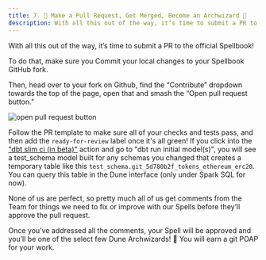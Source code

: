 ```yaml
---
title: 7. 🌈 Make a Pull Request, Get Merged, Become an Archwizard 🧙
description: With all this out of the way, it’s time to submit a PR to the official Spellbook!
---
```


With all this out of the way, it’s time to submit a PR to the official Spellbook!

To do that, make sure you Commit your local changes to your Spellbook GitHub fork.

Then, head over to your fork on Github, find the “Contribute” dropdown towards the top of the page, open that and smash the “Open pull request button.”

![open pull request button](images/open-pull-request-button.png)

Follow the PR template to make sure all of your checks and tests pass, and then add the `ready-for-review` label once it's all green! If you click into the ["dbt slim ci (in beta)"](https://github.com/duneanalytics/spellbook/actions/runs/4763996851/jobs/8468061865) action and go to "dbt run initial model(s)", you will see a test_schema model built for any schemas you changed that creates a temporary table like this `test_schema.git_5d780b2f_tokens_ethereum_erc20`. You can query this table in the Dune interface (only under Spark SQL for now).

None of us are perfect, so pretty much all of us get comments from the Team for things we need to fix or improve with our Spells before they’ll approve the pull request.

Once you’ve addressed all the comments, your Spell will be approved and you’ll be one of the select few Dune Archwizards! 🧙 You will earn a git POAP for your work.